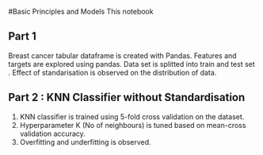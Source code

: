 #Basic Principles and Models
This notebook 

## Part 1 
Breast cancer tabular dataframe is created with Pandas. Features and targets are explored using pandas. Data set is splitted into train and test set . Effect of standarisation is observed on the distribution of data.

## Part 2 : KNN Classifier without Standardisation
1. KNN classifier is trained using 5-fold cross validation on the dataset. 
2. Hyperparameter K (No of neighbours) is tuned based on mean-cross validation accuracy.
3. Overfitting and underfitting is observed.

## 

